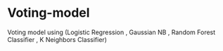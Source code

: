 # Voting-model
Voting model using (Logistic Regression , Gaussian NB , Random Forest Classifier , K Neighbors Classifier)
